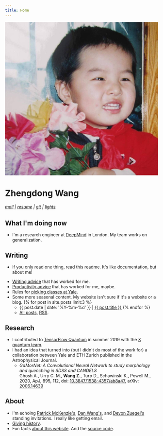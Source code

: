 ```yaml
---
title: Home
---
```


![image](assets/images/flowers.jpg)

# Zhengdong Wang

<h6>
  <a href='mailto:zhengdong.wang@gmail.com'>mail</a> |
  <a href='assets/documents/zhengdong_wang_resume.pdf'>resume</a> |
  <a href='http://github.com/ZhengdongWang'>git</a> |
  <a href='#' onclick='toggle_dark();return false;'>lights</a>
</h6>

## What I'm doing now

* I'm a research engineer at [DeepMind](https://deepmind.com) in London. My team works on generalization.

## Writing

* If you only read one thing, read this [readme](readme). It's like documentation, but about me!
<!-- * [Overloaded](overloaded) -->
* [Writing advice](writing) that has worked for me.
* [Productivity advice](productivity) that has worked for me, maybe.
* Rules for [picking classes at Yale](bluebook).
* Some more seasonal content. My website isn't sure if it's a website or a blog. {% for post in site.posts limit:3 %}
  * {{ post.date | date: '%Y-%m-%d' }} \| [{{ post.title }}]({{post.url}}) {% endfor %}
  * [All posts](blog), [RSS](/feed.xml).

## Research

* I contributed to [TensorFlow Quantum](https://www.tensorflow.org/quantum) in summer 2019 with the [X quantum team](https://x.company).
* I had an idea that turned into (but I didn't do most of the work for) a collaboration between Yale and ETH Zurich published in the Astrophysical Journal.
  * _GaMorNet: A Convolutional Neural Network to study morphology and quenching in SDSS and CANDELS_\
  Ghosh A., Urry C. M., **Wang Z.**, Turp D., Schawinski K., Powell M., 2020, ApJ, 895, 112, doi: [10.3847/1538-4357/ab8a47](https://doi.org/10.3847/1538-4357/ab8a47), arXiv: [2006.14639](https://arxiv.org/abs/2006.14639)

## About

* I'm echoing [Patrick McKenzie's](https://www.kalzumeus.com/standing-invitation), [Dan Wang's](https://danwang.co/contact), and [Devon Zuegel's](https://devonzuegel.com/page/contact) standing invitations. I really like getting email.
* [Giving history](giving).
* Fun facts [about this website](about). And the [source code](https://github.com/ZhengdongWang/zhengdongwang.com).
